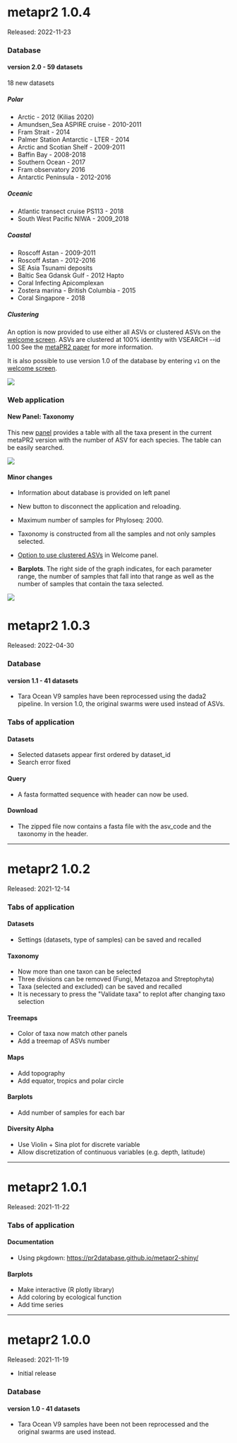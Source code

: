 # metapr2 1.0.4
Released: 2022-11-23

### Database 

#### version 2.0 - 59 datasets

18 new datasets

##### Polar
* Arctic - 2012 (Kilias 2020)
* Amundsen_Sea ASPIRE cruise - 2010-2011
* Fram Strait - 2014
* Palmer Station Antarctic - LTER - 2014
* Arctic and Scotian Shelf - 2009-2011
* Baffin Bay - 2008-2018
* Southern Ocean - 2017
* Fram observatory 2016
* Antarctic Peninsula - 2012-2016

##### Oceanic
* Atlantic transect cruise PS113 - 2018
* South West Pacific NIWA - 2009_2018

##### Coastal
* Roscoff Astan - 2009-2011
* Roscoff Astan - 2012-2016
* SE Asia Tsunami deposits
* Baltic Sea Gdansk Gulf - 2012 Hapto
* Coral Infecting Apicomplexan
* Zostera marina - British Columbia - 2015
* Coral Singapore - 2018

##### Clustering
An option is now provided to use either all ASVs or clustered ASVs on the [welcome screen](https://pr2database.github.io/metapr2-shiny/articles/vignette-data-processing.html).  ASVs are clustered at 100% identity with VSEARCH --id 1.00 See the [metaPR2 paper](https://doi.org/10.1111/1755-0998.13674) for more information. 

It is also possible to use version 1.0 of the database by entering `v1` on the [welcome screen](https://pr2database.github.io/metapr2-shiny/articles/vignette-data-processing.html).

![](https://pr2database.github.io/metapr2-shiny/articles/img/welcome_01.png)

### Web application

#### New Panel: Taxonomy
This new [panel](https://pr2database.github.io/metapr2-shiny/articles/vignette-taxonomy.html) provides a table with all the taxa present in the current metaPR2 version with the number of ASV for each species.  The table can be easily searched.

![](https://pr2database.github.io/metapr2-shiny/articles/img/taxonomy_01.png)

#### Minor changes
* Information about database is provided on left panel
* New button to disconnect the application and reloading.
* Maximum number of samples for Phyloseq: 2000.
* Taxonomy is constructed from all the samples and not only samples selected.
* [Option to use clustered ASVs](https://pr2database.github.io/metapr2-shiny/articles/vignette-data-processing.html) in Welcome panel.

* **Barplots**. The right side of the graph indicates, for each parameter range, the number of samples that fall into that range as well as the number of samples that contain the taxa selected.

![](https://pr2database.github.io/metapr2-shiny/articles/img/bar_08.png)

# metapr2 1.0.3

Released: 2022-04-30

### Database 

#### version 1.1 - 41 datasets
* Tara Ocean V9 samples have been reprocessed using the dada2 pipeline.  In version 1.0, the original swarms were used instead of ASVs.

### Tabs of application

#### Datasets
* Selected datasets appear first ordered by dataset_id
* Search error fixed

<!--- 

### Taxonomy

### Treemaps

### Maps

### Barplots

### Diversity

-->

#### Query
* A fasta formatted sequence with header can now be used.

#### Download
* The zipped file now contains a fasta file with the asv_code and the taxonomy in the header.

---

# metapr2 1.0.2

Released: 2021-12-14

### Tabs of application

#### Datasets
* Settings (datasets, type of samples) can be saved and recalled

#### Taxonomy
* Now more than one taxon can be selected
* Three divisions can be removed (Fungi, Metazoa and Streptophyta)
* Taxa (selected and excluded) can be saved and recalled
* It is necessary to press the "Validate taxa" to replot after changing taxo selection

#### Treemaps
* Color of taxa now match other panels
* Add a treemap of ASVs number

#### Maps
* Add topography
* Add equator, tropics and polar circle

#### Barplots
* Add number of samples for each bar

#### Diversity Alpha
* Use Violin + Sina plot for discrete variable
* Allow discretization of continuous variables (e.g. depth, latitude)

---

# metapr2 1.0.1

Released: 2021-11-22

### Tabs of application

#### Documentation 
* Using pkgdown: https://pr2database.github.io/metapr2-shiny/

#### Barplots
* Make interactive (R plotly library)
* Add coloring by ecological function
* Add time series

---

# metapr2 1.0.0

Released: 2021-11-19

* Initial release

### Database 

#### version 1.0 - 41 datasets
* Tara Ocean V9 samples have been not been reprocessed and the original swarms are used instead.
